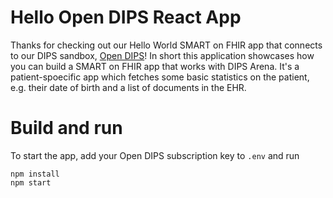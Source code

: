 # Hello Open DIPS React App

Thanks for checking out our Hello World SMART on FHIR app that connects to our
DIPS sandbox, [Open DIPS](https://open.dips.no)! In short this application
showcases how you can build a SMART on FHIR app that works with DIPS Arena.
It's a patient-spoecific app which fetches some basic statistics on the patient,
e.g. their date of birth and a list of documents in the EHR.

# Build and run

To start the app, add your Open DIPS subscription key to `.env` and run 

```
npm install
npm start
```
